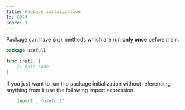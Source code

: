 ```yaml
---
Title: Package initalization
Id: 6074
Score: 1
---
```


Package can have `init` methods which are run **only once** before main.

```go
package usefull

func init() {
    // init code
}
```

If you just want to run the package initialization without referencing anything from it use the following import expression.

```go
    import _ "usefull"
```

